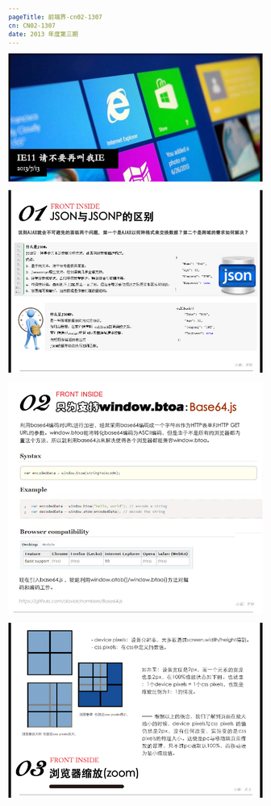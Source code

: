 ```yaml
--- 
pageTitle: 前端界-cn02-1307 
cn: CN02-1307 
date: 2013 年度第三期 
---
```


![IE11:请不要叫我IE](./images/banner.jpg)

![json与jsonp的区别](./images/jsonjsonp.jpg)

[![base64.js让所有浏览器支持window.btoa()](./images/front-inside_06.jpg)](https://github.com/davidchambers/Base64.js/blob/master/base64.js)

![浏览器缩放zoom](./images/zoom.png)
